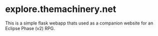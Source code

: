 # explore.themachinery.net


This is a simple flask webapp thats used as a companion website for an Eclipse Phase (v2) RPG.
